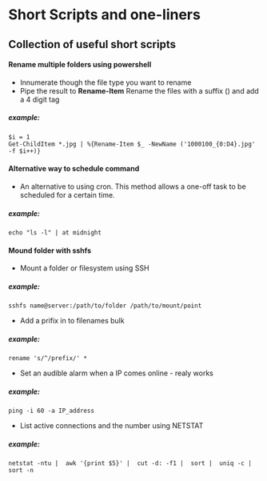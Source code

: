 # Short Scripts and one-liners
## Collection of useful short scripts


#### Rename multiple folders using powershell
 
- Innumerate though the file type you want to rename
- Pipe the result to **Rename-Item** Rename the files with a suffix () and add a 4 digit tag

##### example:
```
$i = 1
Get-ChildItem *.jpg | %{Rename-Item $_ -NewName ('1000100_{0:D4}.jpg' -f $i++)}
```


#### Alternative way to schedule command
 
- An alternative to using cron. This method allows a one-off task to be scheduled for a certain time.

##### example:
```
echo "ls -l" | at midnight
```

#### Mound folder with sshfs
 
- Mount a folder or filesystem using SSH

##### example:
```
sshfs name@server:/path/to/folder /path/to/mount/point
```

- Add a prifix in to filenames bulk

##### example:
```
rename 's/^/prefix/' *
```

- Set an audible alarm when a IP comes online - realy works

##### example:
```
ping -i 60 -a IP_address
```

- List active connections and the number using NETSTAT

##### example:
```
netstat -ntu |  awk '{print $5}' |  cut -d: -f1 |  sort |  uniq -c |  sort -n
```


